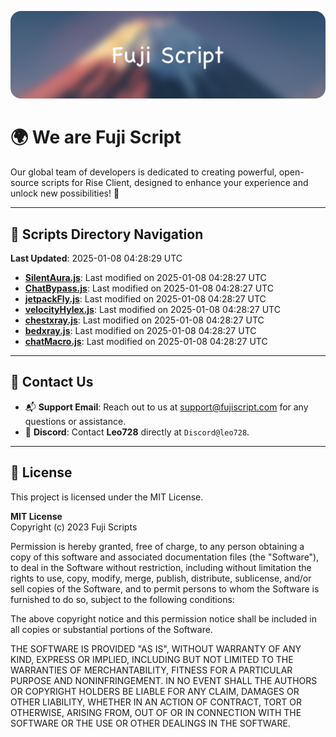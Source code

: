 ![Banner](.github/b.webp)

# 🌍 **We are Fuji Script**

Our global team of developers is dedicated to creating powerful, open-source scripts for Rise Client, designed to enhance your experience and unlock new possibilities! 🌟

---
<!-- SCRIPTS_NAVIGATION_START -->
## 📂 **Scripts Directory Navigation**

**Last Updated**: 2025-01-08 04:28:29 UTC

- **[SilentAura.js](scripts/SilentAura.js)**: Last modified on 2025-01-08 04:28:27 UTC
- **[ChatBypass.js](scripts/ChatBypass.js)**: Last modified on 2025-01-08 04:28:27 UTC
- **[jetpackFly.js](scripts/jetpackFly.js)**: Last modified on 2025-01-08 04:28:27 UTC
- **[velocityHylex.js](scripts/velocityHylex.js)**: Last modified on 2025-01-08 04:28:27 UTC
- **[chestxray.js](scripts/chestxray.js)**: Last modified on 2025-01-08 04:28:27 UTC
- **[bedxray.js](scripts/bedxray.js)**: Last modified on 2025-01-08 04:28:27 UTC
- **[chatMacro.js](scripts/chatMacro.js)**: Last modified on 2025-01-08 04:28:27 UTC

<!-- SCRIPTS_NAVIGATION_END -->

---

## 💬 **Contact Us**  
- 📬 **Support Email**: Reach out to us at [support@fujiscript.com](mailto:support@fujiscript.com) for any questions or assistance.  
- 💬 **Discord**: Contact **Leo728** directly at `Discord@leo728`.

---

## 📜 **License**

This project is licensed under the MIT License.  

**MIT License**  
Copyright (c) 2023 Fuji Scripts  

Permission is hereby granted, free of charge, to any person obtaining a copy of this software and associated documentation files (the "Software"), to deal in the Software without restriction, including without limitation the rights to use, copy, modify, merge, publish, distribute, sublicense, and/or sell copies of the Software, and to permit persons to whom the Software is furnished to do so, subject to the following conditions:  

The above copyright notice and this permission notice shall be included in all copies or substantial portions of the Software.  

THE SOFTWARE IS PROVIDED "AS IS", WITHOUT WARRANTY OF ANY KIND, EXPRESS OR IMPLIED, INCLUDING BUT NOT LIMITED TO THE WARRANTIES OF MERCHANTABILITY, FITNESS FOR A PARTICULAR PURPOSE AND NONINFRINGEMENT. IN NO EVENT SHALL THE AUTHORS OR COPYRIGHT HOLDERS BE LIABLE FOR ANY CLAIM, DAMAGES OR OTHER LIABILITY, WHETHER IN AN ACTION OF CONTRACT, TORT OR OTHERWISE, ARISING FROM, OUT OF OR IN CONNECTION WITH THE SOFTWARE OR THE USE OR OTHER DEALINGS IN THE SOFTWARE.  
